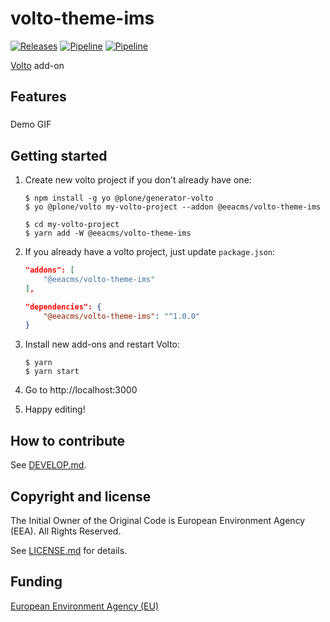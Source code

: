 # volto-theme-ims
[![Releases](https://img.shields.io/github/v/release/eea/volto-theme-ims)](https://github.com/eea/volto-theme-ims/releases)
[![Pipeline](https://ci.eionet.europa.eu/buildStatus/icon?job=volto-addons%2Fvolto-theme-ims%2Fmaster&subject=master)](https://ci.eionet.europa.eu/view/Github/job/volto-addons/job/volto-theme-ims/job/master/display/redirect)
[![Pipeline](https://ci.eionet.europa.eu/buildStatus/icon?job=volto-addons%2Fvolto-theme-ims%2Fdevelop&subject=develop)](https://ci.eionet.europa.eu/view/Github/job/volto-addons/job/volto-theme-ims/job/develop/display/redirect)

[Volto](https://github.com/plone/volto) add-on

## Features

###

Demo GIF

## Getting started

1. Create new volto project if you don't already have one:

   ```
   $ npm install -g yo @plone/generator-volto
   $ yo @plone/volto my-volto-project --addon @eeacms/volto-theme-ims

   $ cd my-volto-project
   $ yarn add -W @eeacms/volto-theme-ims
   ```

1. If you already have a volto project, just update `package.json`:

   ```JSON
   "addons": [
       "@eeacms/volto-theme-ims"
   ],

   "dependencies": {
       "@eeacms/volto-theme-ims": "^1.0.0"
   }
   ```

1. Install new add-ons and restart Volto:

   ```
   $ yarn
   $ yarn start
   ```

1. Go to http://localhost:3000

1. Happy editing!

## How to contribute

See [DEVELOP.md](https://github.com/eea/volto-theme-ims/blob/master/DEVELOP.md).

## Copyright and license

The Initial Owner of the Original Code is European Environment Agency (EEA).
All Rights Reserved.

See [LICENSE.md](https://github.com/eea/volto-theme-ims/blob/master/LICENSE.md) for details.

## Funding

[European Environment Agency (EU)](http://eea.europa.eu)
